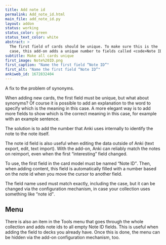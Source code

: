 ```yaml
---
title: Add note id
permalink: Add_note_id.html
main_file: add_note_id.py
layout: addon
status: working
status_color: green
status_text_color: white
abstract: >
  The first field of cards should be unique. To make sure this is the
  case, this add-on adds a unique number to fields called <code>Note ID</code>.
subtitle: Make all cards unique
first_image: Note%20ID.png
first_caption: "Name the first field “Note ID”"
first_alt: "Name the first field “Note ID”"
ankiweb_id: 1672832404
---
```

A fix to the problem of synonyms.

When adding new cards, the first field must be unique, but what about
synonyms? Of course it is possible to add an explanation to the word
to specify which is the meaning in this case. A more elegant
way is to add more fields to show which is the correct meaning in this
case, for example with an example sentence.

The solution is to add the number that Anki uses internally to
identify the note to the note itself.

The note id field is also useful when editing the data outside of Anki
(text export, edit, text import). With the add-on, Anki can reliably
match the notes on reimport, even when the first <q>interesting</q> field
changed.

To use, the first field in the card model must be named <q>Note ID</q>.
Then, when adding content, this field is automatically filled with a
number based on the note id when you move the cursor to another field.

The field name used must match exactly, including the case, but it can be changed via the configuration mechanism, in case your collection uses something like <q>note id</q>.

## Menu

There is also an item in the Tools menu that goes through the whole
collection and adds note ids to all empty Note ID fields. This is
useful when adding the field to decks you already have. Once this is
done, the menu can be hidden via the add-on configuration mechanism, too.
